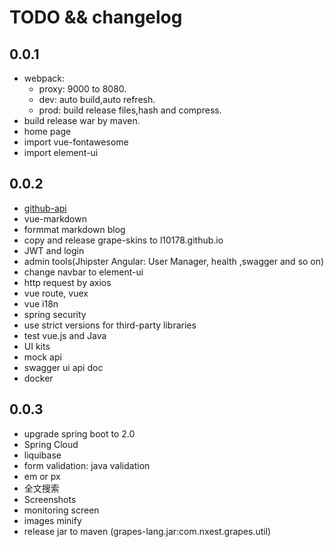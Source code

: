 # TODO && changelog

## 0.0.1
* webpack:
  + proxy: 9000 to 8080.
  + dev: auto build,auto refresh.
  + prod: build release files,hash and compress.
* build release war by maven.
* home page
* import vue-fontawesome
* import element-ui


## 0.0.2
* [github-api](http://github-tools.github.io/github/)
* vue-markdown
* formmat markdown blog
* copy and release grape-skins to l10178.github.io
* JWT and login
* admin tools(Jhipster Angular: User Manager, health ,swagger and so on)
* change navbar to element-ui
* http request by axios
* vue route, vuex
* vue i18n
* spring security
* use strict versions for third-party libraries
* test vue.js and Java
* UI kits
* mock api
* swagger ui api doc
* docker


## 0.0.3
* upgrade spring boot to 2.0
* Spring Cloud
* liquibase
* form validation: java validation
* em or px
* 全文搜索
* Screenshots
* monitoring screen
* images minify
* release jar to maven (grapes-lang.jar:com.nxest.grapes.util)
